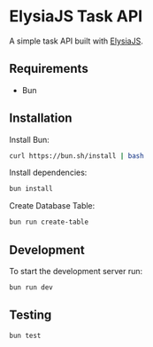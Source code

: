 # ElysiaJS Task API

A simple task API built with [ElysiaJS](https://elysiajs.com/).

## Requirements

- Bun

## Installation

Install Bun:

```bash
curl https://bun.sh/install | bash
```

Install dependencies:

```bash
bun install
```

Create Database Table:

```bash
bun run create-table
```

## Development
To start the development server run:
```bash
bun run dev
```

## Testing

```bash
bun test
```

